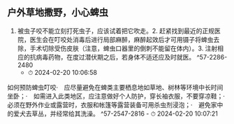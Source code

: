 ## 户外草地撒野，小心蜱虫


1. 被虫子咬不能立刻打死虫子，应该试着把它吹走。2. 赶紧找到最近的正规医院，医生会在叮咬处消毒后进行局部麻醉，麻醉起效后才可用镊子将蜱虫去除，手术切除受伤皮肤（注意，蜱虫口器里的倒刺不能留在体内）。3. 注射相应的抗病毒药物，在度过潜伏期之后，若身体不适还应及时就医。 ^57-2286-2480
    - ⏱ 2024-02-20 10:06:58 

如何预防蜱虫叮咬·　应尽量避免在蜱类主要栖息地如草地、树林等环境中长时间坐卧；·　如需进入此类地区，应注意做好个人防护，穿长袖衣服，不要穿凉鞋；·　必须在野外作业或露营时，衣服和帐篷等露营装备可用杀虫剂浸泡；·　避免家中的爱犬去草丛，并经常给其洗澡。 ^57-2547-2816
    - ⏱ 2024-02-20 10:07:21
